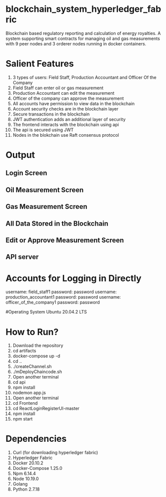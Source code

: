 # blockchain_system_hyperledger_fabric
Blockchain based regulatory reporting and calculation of energy royalties. A system supporting smart contracts for managing oil and gas measurements with 9 peer nodes and 3 orderer nodes running in docker containers.

# Salient Features
1. 3 types of users: Field Staff, Production Accountant and Officer Of the Company
2. Field Staff can enter oil or gas measurement
3. Production Accountant can edit the measurement
4. Officer of the company can approve the measurement
5. All accounts have permission to view data in the blockchain
6. Account security checks are in the blockchain layer
7. Secure transactions in the blockchain
8. JWT authentication adds an additional layer of security
9. The frontend interacts with the blockchain using api
10. The api is secured using JWT
11. Nodes in the blokchain use Raft consensus protocol

# Output

## Login Screen

## Oil Measurement Screen

## Gas Measurement Screen

## All Data Stored in the Blockchain

## Edit or Approve Measurement Screen

## API server

# Accounts for Logging in Directly
username: field_staff1 password: password
username: production_accountant1 password: password
username: officer_of_the_company1 password: password

#Operating System
Ubuntu 20.04.2 LTS

# How to Run?
1. Download the repository
2. cd artifacts
3. docker-compose up -d
4. cd ..
5. ./createChannel.sh
6. ./mDeployChaincode.sh
7. Open another terminal
8. cd api
9. npm install
10. nodemon app.js
11. Open another terminal
12. cd Frontend
13. cd ReactLoginRegisterUI-master
14. npm install
15. npm start

# Dependencies
1. Curl (for downloading hyperledger fabric)
2. Hyperledger Fabric
3. Docker 20.10.2
4. Docker-Compose 1.25.0
5. Npm 6.14.4
6. Node 10.19.0
7. Golang
8. Python 2.7.18
